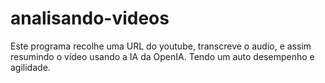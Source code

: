 # analisando-videos
Este programa recolhe uma URL do youtube, transcreve o audio, e assim resumindo o vídeo  usando a IA da OpenIA. Tendo um auto desempenho e agilidade.
